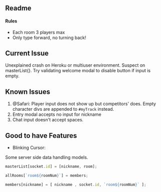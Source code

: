 ## Readme

#### Rules
* Each room 3 players max
* Only type forward, no turning back!

## Current Issue
Unexplained crash on Heroku or multiuser environment. Suspect on masterList{}. Try validating welcome modal to disable button if input is empty.

## Known Issues
1.  @Safari: Player input does not show up but competitors' does. Empty character divs are appended to `#myTrack` instead.
2. Entry modal accepts no input for nickname
3. Chat input doesn't accept spaces.

## Good to have Features
* Blinking Cursor:


Some server side data handling models.
```javascript
masterList[socket.id] = [nickname, room];
```

```javascript
allRooms[`room${roomNum}`] = members;
```
```javascript
members[nickname] = [ nickname , socket.id, `room${roomNum}` ];
```
